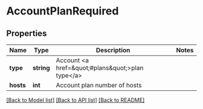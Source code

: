 # AccountPlanRequired

## Properties
Name | Type | Description | Notes
------------ | ------------- | ------------- | -------------
**type** | **string** | Account &lt;a href&#x3D;\&quot;#plans\&quot;&gt;plan type&lt;/a&gt; | 
**hosts** | **int** | Account plan number of hosts | 

[[Back to Model list]](../README.md#documentation-for-models) [[Back to API list]](../README.md#documentation-for-api-endpoints) [[Back to README]](../README.md)


